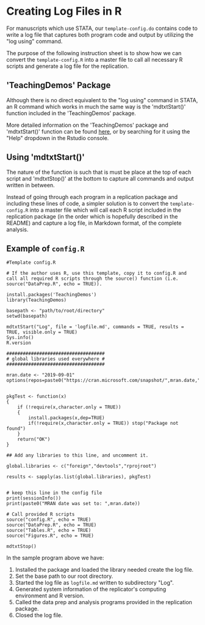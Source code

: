 # Creating Log Files in R

For manuscripts which use STATA, our `template-config.do` contains code to write a log file that captures both program code and output by utilizing the "log using" command.

The purpose of the following instruction sheet is to show how we can convert the `template-config.R` into a master file to call all necessary R scripts and generate a log file for the replication.

## 'TeachingDemos' Package

Although there is no direct equivalent to the "log using" command in STATA, an R command which works in much the same way is the 'mdtxtStart()' function included in the 'TeachingDemos' package.

More detailed information on the 'TeachingDemos' package and 'mdtxtStart()' function can be found [here](https://cran.r-project.org/web/packages/TeachingDemos/TeachingDemos.pdf), or by searching for it using the "Help" dropdown in the Rstudio console. 

## Using 'mdtxtStart()'
The nature of the function is such that is must be place at the top of each script and 'mdtxtStop()' at the bottom to capture all commands and output written in between. 

Instead of going through each program in a replication package and including these lines of code, a simpler solution is to convert the `template-config.R` into a master file which will call each R script included in the replication package (in the order which is hopefully described in the README) and capture a log file, in Markdown format, of the complete analysis.

## Example of `config.R` 

```
#Template config.R

# If the author uses R, use this template, copy it to config.R and call all required R scripts through the source() function (i.e. source("DataPrep.R", echo = TRUE)).

install.packages('TeachingDemos')   
library(TeachingDemos)

basepath <- "path/to/root/directory"
setwd(basepath)

mdtxtStart("Log", file = 'logfile.md', commands = TRUE, results = TRUE, visible.only = TRUE)
Sys.info()
R.version

####################################
# global libraries used everywhere #
####################################

mran.date <- "2019-09-01"
options(repos=paste0("https://cran.microsoft.com/snapshot/",mran.date,"/"))


pkgTest <- function(x)
{
	if (!require(x,character.only = TRUE))
	{
		install.packages(x,dep=TRUE)
		if(!require(x,character.only = TRUE)) stop("Package not found")
	}
	return("OK")
}

## Add any libraries to this line, and uncomment it.

global.libraries <- c("foreign","devtools","rprojroot")

results <- sapply(as.list(global.libraries), pkgTest)


# keep this line in the config file
print(sessionInfo())
print(paste0("MRAN date was set to: ",mran.date))

# Call provided R scripts
source("config.R", echo = TRUE)
source("DataPrep.R", echo = TRUE)
source("Tables.R", echo = TRUE)
source("Figures.R", echo = TRUE)

mdtxtStop()
```

In the sample program above we have: 
1. Installed the package and loaded the library needed create the log file. 
2. Set the base path to our root directory. 
3. Started the log file as `logfile.md` written to subdirectory "Log".
4. Generated system information of the replicator's computing environment and R version.
5. Called the data prep and analysis programs provided in the replication package.
6. Closed the log file.


